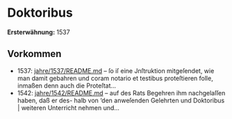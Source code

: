# Doktoribus

**Ersterwähnung:** 1537

## Vorkommen
- 1537: [jahre/1537/README.md](../jahre/1537/README.md) – ſo iſ eine Jnſtruktion
mitgeſendet, wie man damit gebahren und coram notario
et testibus proteſtieren folle, inmaßen denn auch die
Proteſtat...
- 1542: [jahre/1542/README.md](../jahre/1542/README.md) – auf
des Rats Begehren ihm nachgelaſſen haben, daß er des-
halb von ‘den anweſenden Gelehrten und Doktoribus |
weiteren Unterricht nehmen und...
